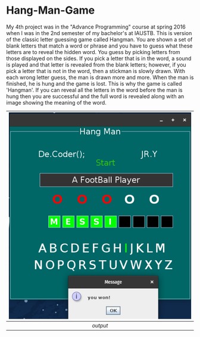 # Hang-Man-Game

My 4th project was in the "Advance Programming" course at spring 2016 when I was in the 2nd semester of my bachelor's at IAUSTB. This is version of the classic letter guessing game called Hangman. You are shown a set of blank letters that match a word or phrase and you have to guess what these letters are to reveal the hidden word. You guess by picking letters from those displayed on the sides. If you pick a letter that is in the word, a sound is played and that letter is revealed from the blank letters; however, if you pick a letter that is not in the word, then a stickman is slowly drawn. With each wrong letter guess, the man is drawn more and more. When the man is finished, he is hung and the game is lost. This is why the game is called 'Hangman'. If you can reveal all the letters in the word before the man is hung then you are successful and the full word is revealed along with an image showing the meaning of the word.


| <img src="out.png" alt="HangMan" width="600"/> | 
|:--:| 
| *output* |
